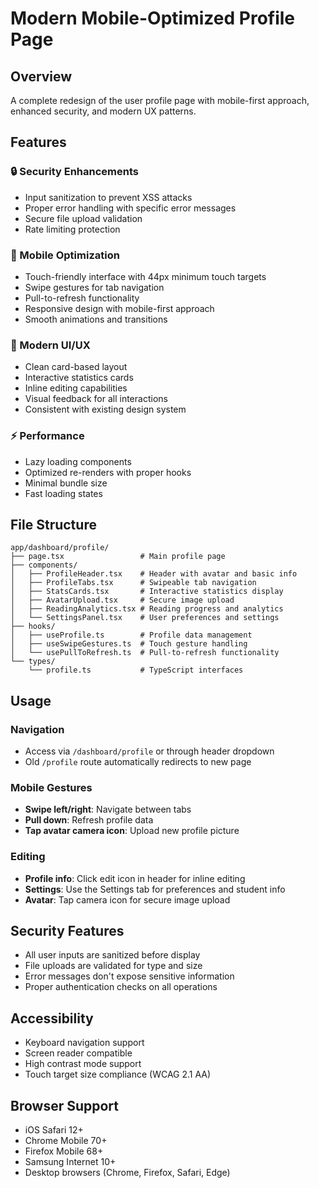 # Modern Mobile-Optimized Profile Page

## Overview
A complete redesign of the user profile page with mobile-first approach, enhanced security, and modern UX patterns.

## Features

### 🔒 Security Enhancements
- Input sanitization to prevent XSS attacks
- Proper error handling with specific error messages
- Secure file upload validation
- Rate limiting protection

### 📱 Mobile Optimization
- Touch-friendly interface with 44px minimum touch targets
- Swipe gestures for tab navigation
- Pull-to-refresh functionality
- Responsive design with mobile-first approach
- Smooth animations and transitions

### 🎨 Modern UI/UX
- Clean card-based layout
- Interactive statistics cards
- Inline editing capabilities
- Visual feedback for all interactions
- Consistent with existing design system

### ⚡ Performance
- Lazy loading components
- Optimized re-renders with proper hooks
- Minimal bundle size
- Fast loading states

## File Structure
```
app/dashboard/profile/
├── page.tsx                 # Main profile page
├── components/
│   ├── ProfileHeader.tsx    # Header with avatar and basic info
│   ├── ProfileTabs.tsx      # Swipeable tab navigation
│   ├── StatsCards.tsx       # Interactive statistics display
│   ├── AvatarUpload.tsx     # Secure image upload
│   ├── ReadingAnalytics.tsx # Reading progress and analytics
│   └── SettingsPanel.tsx    # User preferences and settings
├── hooks/
│   ├── useProfile.ts        # Profile data management
│   ├── useSwipeGestures.ts  # Touch gesture handling
│   └── usePullToRefresh.ts  # Pull-to-refresh functionality
└── types/
    └── profile.ts           # TypeScript interfaces
```

## Usage

### Navigation
- Access via `/dashboard/profile` or through header dropdown
- Old `/profile` route automatically redirects to new page

### Mobile Gestures
- **Swipe left/right**: Navigate between tabs
- **Pull down**: Refresh profile data
- **Tap avatar camera icon**: Upload new profile picture

### Editing
- **Profile info**: Click edit icon in header for inline editing
- **Settings**: Use the Settings tab for preferences and student info
- **Avatar**: Tap camera icon for secure image upload

## Security Features
- All user inputs are sanitized before display
- File uploads are validated for type and size
- Error messages don't expose sensitive information
- Proper authentication checks on all operations

## Accessibility
- Keyboard navigation support
- Screen reader compatible
- High contrast mode support
- Touch target size compliance (WCAG 2.1 AA)

## Browser Support
- iOS Safari 12+
- Chrome Mobile 70+
- Firefox Mobile 68+
- Samsung Internet 10+
- Desktop browsers (Chrome, Firefox, Safari, Edge)